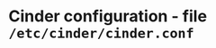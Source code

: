 Cinder configuration - file ``/etc/cinder/cinder.conf``
=======================================================